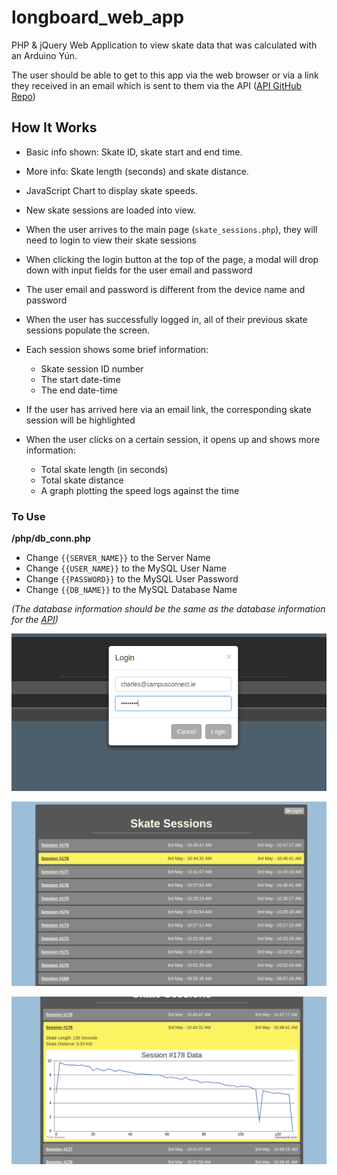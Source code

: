 # longboard_web_app
PHP & jQuery Web Application to view skate data that was calculated with an Arduino Yún.

The user should be able to get to this app via the web browser or via a link they received in an email which is sent to them via the API ([API GitHub Repo](https://github.com/CharlesPeterMcCarthy/longboard_api))

## How It Works
- Basic info shown: Skate ID, skate start and end time.
- More info: Skate length (seconds) and skate distance.
- JavaScript Chart to display skate speeds.
- New skate sessions are loaded into view.

- When the user arrives to the main page (`skate_sessions.php`), they will need to login to view their skate sessions
- When clicking the login button at the top of the page, a modal will drop down with input fields for the user email and password
- The user email and password is different from the device name and password
- When the user has successfully logged in, all of their previous skate sessions populate the screen.
- Each session shows some brief information:
  - Skate session ID number
  - The start date-time
  - The end date-time
- If the user has arrived here via an email link, the corresponding skate session will be highlighted
- When the user clicks on a certain session, it opens up and shows more information:
  - Total skate length (in seconds)
  - Total skate distance
  - A graph plotting the speed logs against the time

### To Use
**/php/db_conn.php**
  - Change `{{SERVER_NAME}}` to the Server Name
  - Change `{{USER_NAME}}` to the MySQL User Name
  - Change `{{PASSWORD}}` to the MySQL User Password
  - Change `{{DB_NAME}}` to the MySQL Database Name
  
*(The database information should be the same as the database information for the [API](https://github.com/CharlesPeterMcCarthy/longboard_api))*

![Login Screen Image](images/login.png?raw=true "Login Screen")

![All Sessions Image](images/sessions.png?raw=true "All Sessions")

![Session #178 Image](images/session178.png?raw=true "Session 178")
